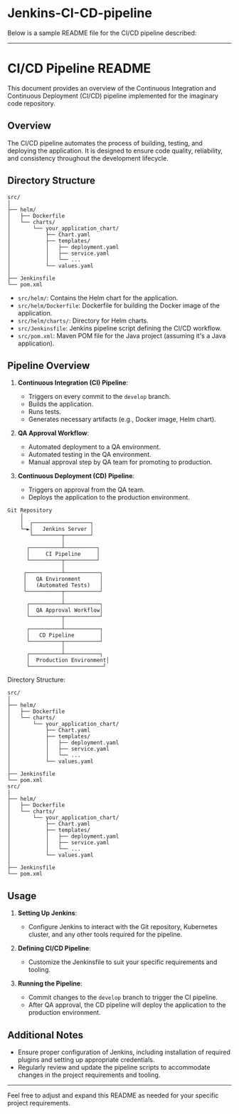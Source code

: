 # Jenkins-CI-CD-pipeline
Below is a sample README file for the CI/CD pipeline described:

---

# CI/CD Pipeline README

This document provides an overview of the Continuous Integration and Continuous Deployment (CI/CD) pipeline implemented for the imaginary code repository.

## Overview

The CI/CD pipeline automates the process of building, testing, and deploying the application. It is designed to ensure code quality, reliability, and consistency throughout the development lifecycle.

## Directory Structure

```
src/
│
├── helm/
│   ├── Dockerfile
│   └── charts/
│       └── your_application_chart/
│           ├── Chart.yaml
│           ├── templates/
│           │   ├── deployment.yaml
│           │   ├── service.yaml
│           │   └── ...
│           └── values.yaml
│
├── Jenkinsfile
└── pom.xml
```

- `src/helm/`: Contains the Helm chart for the application.
- `src/helm/Dockerfile`: Dockerfile for building the Docker image of the application.
- `src/helm/charts/`: Directory for Helm charts.
- `src/Jenkinsfile`: Jenkins pipeline script defining the CI/CD workflow.
- `src/pom.xml`: Maven POM file for the Java project (assuming it's a Java application).

## Pipeline Overview

1. **Continuous Integration (CI) Pipeline**:
   - Triggers on every commit to the `develop` branch.
   - Builds the application.
   - Runs tests.
   - Generates necessary artifacts (e.g., Docker image, Helm chart).

2. **QA Approval Workflow**:
   - Automated deployment to a QA environment.
   - Automated testing in the QA environment.
   - Manual approval step by QA team for promoting to production.

3. **Continuous Deployment (CD) Pipeline**:
   - Triggers on approval from the QA team.
   - Deploys the application to the production environment.

```
Git Repository
    │
    │  ┌──────────────────┐
    └─►│   Jenkins Server │
       └─────────┬────────┘
                 │
      ┌──────────┴──────────┐
      │     CI Pipeline     │
      └──────────┬──────────┘
                 │
     ┌───────────┴───────────┐
     │   QA Environment      │
     │   (Automated Tests)   │
     └───────────┬───────────┘
                 │
      ┌──────────┴───────────┐
      │  QA Approval Workflow│
      └──────────┬───────────┘
                 │
      ┌──────────┴───────────┐
      │   CD Pipeline        │
      └──────────┬───────────┘
                 │
      ┌──────────┴───────────┐
      │  Production Environment│
      └───────────────────────┘
```

Directory Structure:

```
src/
│
├── helm/
│   ├── Dockerfile
│   └── charts/
│       └── your_application_chart/
│           ├── Chart.yaml
│           ├── templates/
│           │   ├── deployment.yaml
│           │   ├── service.yaml
│           │   └── ...
│           └── values.yaml
│
├── Jenkinsfile
└── pom.xml
src/
│
├── helm/
│   ├── Dockerfile
│   └── charts/
│       └── your_application_chart/
│           ├── Chart.yaml
│           ├── templates/
│           │   ├── deployment.yaml
│           │   ├── service.yaml
│           │   └── ...
│           └── values.yaml
│
├── Jenkinsfile
└── pom.xml

```

## Usage

1. **Setting Up Jenkins**:
   - Configure Jenkins to interact with the Git repository, Kubernetes cluster, and any other tools required for the pipeline.

2. **Defining CI/CD Pipeline**:
   - Customize the Jenkinsfile to suit your specific requirements and tooling.

3. **Running the Pipeline**:
   - Commit changes to the `develop` branch to trigger the CI pipeline.
   - After QA approval, the CD pipeline will deploy the application to the production environment.

## Additional Notes

- Ensure proper configuration of Jenkins, including installation of required plugins and setting up appropriate credentials.
- Regularly review and update the pipeline scripts to accommodate changes in the project requirements and tooling.

---

Feel free to adjust and expand this README as needed for your specific project requirements.
